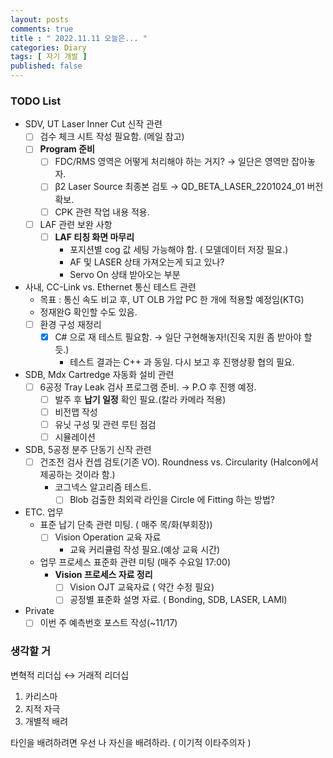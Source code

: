 ```yaml
---
layout: posts
comments: true
title : " 2022.11.11 오늘은... "
categories: Diary
tags: [ 자기 개발 ]
published: false
---
```


### TODO List

- SDV, UT Laser Inner Cut 신작 관련
  - [ ] 검수 체크 시트 작성 필요함. (메일 참고)
  - [ ] **Program 준비**
    - [ ] FDC/RMS 영역은 어떻게 처리해야 하는 거지? → 일단은 영역만 잡아놓자.
    - [ ] β2 Laser Source 최종본 검토 → QD_BETA_LASER_2201024_01 버전 확보.
    - [ ] CPK 관련 작업 내용 적용.
  - [ ] LAF 관련 보완 사항
    - [ ] **LAF 티칭 화면 마무리**
      - 포지션별 cog 값 세팅 가능해야 함. ( 모델데이터 저장 필요.)
      - AF 및 LASER 상태 가져오는게 되고 있나?
      - Servo On 상태 받아오는 부분

- 사내, CC-Link vs. Ethernet 통신 테스트 관련
  - 목표 : 통신 속도 비교 후, UT OLB 가압 PC 한 개에 적용할 예정임(KTG)
  - 정재완G 확인할 수도 있음.
  - [ ] 환경 구성 재정리
    - [x] C# 으로 재 테스트 필요함. → 일단 구현해놓자!(진욱 지원 좀 받아야 할 듯.)
      - 테스트 결과는 C++ 과 동일. 다시 보고 후 진행상황 협의 필요.

- SDB, Mdx Cartredge 자동화 설비 관련
  - [ ] 6공정 Tray Leak 검사 프로그램 준비. → P.O 후 진행 예정.
    - [ ] 발주 후 **납기 일정** 확인 필요.(칼라 카메라 적용)
    - [ ] 비전맵 작성
    - [ ] 유닛 구성 및 관련 루틴 점검
    - [ ] 시뮬레이션

- SDB, 5공정 분주 단동기 신작 관련
  - [ ] 건조전 검사 컨셉 검토(기존 VO). Roundness vs. Circularity (Halcon에서 제공하는 것이라 함.)
    - 코그넥스 알고리즘 테스트.
      - [ ] Blob 검출한 최외곽 라인을 Circle 에 Fitting 하는 방법?

- ETC. 업무
  - 표준 납기 단축 관련 미팅. ( 매주 목/화(부회장))
    - [ ] Vision Operation 교육 자료
      - 교육 커리큘럼 작성 필요.(예상 교육 시간)

  - 업무 프로세스 표준화 관련 미팅 (매주 수요일 17:00)
    - **Vision 프로세스 자료 정리**
      - [ ] Vision OJT 교육자료 ( 약간 수정 필요)
      - [ ] 공정별 표준화 설명 자료. ( Bonding, SDB, LASER, LAMI)

- Private
  - [ ] 이번 주 예측번호 포스트 작성(~11/17)

### 생각할 거

변혁적 리더십 ↔ 거래적 리더십

1. 카리스마
2. 지적 자극
3. 개별적 배려

타인을 배려하려면 우선 나 자신을 배려하라. ( 이기적 이타주의자 )
